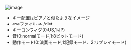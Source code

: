 ![image](https://github.com/TAMIYANOMAR/python_synthesizer/assets/59043309/4bf297e0-6311-4281-ae43-53254e1da4e7)
- キー配置はピアノと似たようなイメージ
- exeファイル => /dist 
- キーコンフィグ(0:US,1:JP)
- 音(0:normalモード,1:8ビットモード)
- 動作モード(0:演奏モード,1:記録モード、2:リプレイモード)
